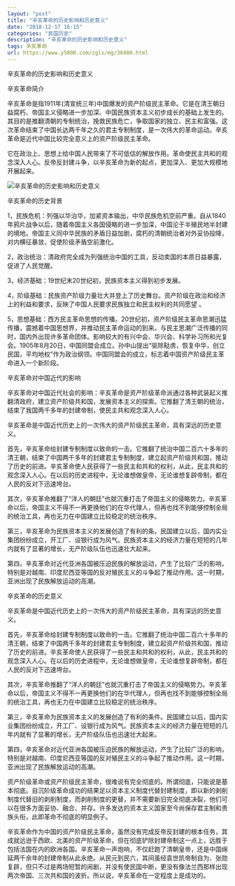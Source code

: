 ```yaml
---
layout: "post"
title: "辛亥革命的历史影响和历史意义"
date: "2018-12-17 16:15"
categories: "民国历史"
description: "辛亥革命的历史影响和历史意义"
tags: 辛亥革命
url: https://www.y5000.com/zgls/mg/36980.html
---
```






辛亥革命的历史影响和历史意义

辛亥革命简介

辛亥革命是指1911年(清宣统三年)中国爆发的资产阶级民主革命。它是在清王朝日益腐朽、帝国主义侵略进一步加深、中国民族资本主义初步成长的基础上发生的。其目的是推翻清朝的专制统治，挽救民族危亡，争取国家的独立、民主和富强。这次革命结束了中国长达两千年之久的君主专制制度，是一次伟大的革命运动。辛亥革命是近代中国比较完全意义上的资产阶级民主革命。

它在政治上、思想上给中国人民带来了不可低估的解放作用。革命使民主共和的观念深入人心。反帝反封建斗争，以辛亥革命为新的起点，更加深入、更加大规模地开展起来。

![辛亥革命的历史影响和历史意义](https://img.y5000.com/uploads/allimg/181109/66445d4d633144c651afbed58dcf9279.jpg)

辛亥革命的历史背景

1，民族危机：列强以华治华，加紧资本输出，中华民族危机空前严重。自从1840年鸦片战争以后，随着帝国主义各国侵略的进一步加深，中国沦于半殖民地半封建的境地。帝国主义同中华民族的矛盾日益加剧，腐朽的清朝统治者对外妥协投降，对内横征暴敛，促使阶级矛盾空前激化。

2，政治统治：清政府完全成为列强统治中国的工具，反动卖国的本质日益暴露，促进了人民觉醒。

3，经济基础：19世纪末20世纪初，民族资本主义得到初步发展。

4，阶级基础：民族资产阶级力量壮大并登上了历史舞台。资产阶级在政治和经济上的利益和要求，反映了中国人民要求民族独立和民主权利的共同愿望 。

5，思想基础：西方民主革命思想的传播。20世纪初，资产阶级民主革命思潮迅猛传播，震撼着中国思想界，并推动民主革命运动的到来。与民主思潮广泛传播的同时，国内外出现许多革命团体。影响较大的有兴中会、华兴会、科学补习所和光复会。1905年8月20日，中国同盟会成立。孙中山提出“驱除鞑虏，恢复中华，创立民国，平均地权”作为政治纲领。中国同盟会的成立，标志着中国资产阶级民主革命进入一个新阶段。

辛亥革命对中国近代的影响  

辛亥革命对中国近代社会的影响：辛亥革命是资产阶级革命派通过各种武装起义推翻清政府，建立资产阶级共和国，发展资本主义的探索。它推翻了清王朝的统治，结束了我国两千多年的封建帝制，使民主共和观念深入人心。

辛亥革命是中国近代历史上的一次伟大的资产阶级民主革命，具有深远的历史意义。

首先，辛亥革命给封建专制制度以致命的一击。它推翻了统治中国二百六十多年的清王朝，结束了中国两千多年的封建君主专制制度，建立起资产阶级共和国，推动了历史的前进。辛亥革命使人民获得了一些民主和共和的权利，从此，民主共和的观念深入人心。在以后的历史进程中，无论谁想做皇帝，无论谁想复辟帝制，都在人民的反对下迅速垮台。

其次，辛亥革命推翻了“洋人的朝廷”也就沉重打击了帝国主义的侵略势力。辛亥革命以后，帝国主义不得不一再更换他们的在华代理人，但再也找不到能够控制全局的统治工具，再也无力在中国建立比较稳定的统治秩序。

第三，辛亥革命为民族资本主义的发展创造了有利的条。民国建立以后，国内实业集团纷纷成立，开工厂、设银行成为风气。民族资本主义的经济力量在短短的几年内就有了显著的增长，无产阶级队伍也迅速壮大起来。

第四，辛亥革命对近代亚洲各国被压迫民族的解放运动，产生了比较广泛的影响，特别是对越南、印度尼西亚等国的反对殖民主义的斗争起了推动作用。这一时期，亚洲出现了民族解放运动的高潮。

辛亥革命的历史意义

辛亥革命是中国近代历史上的一次伟大的资产阶级民主革命，具有深远的历史意义。

首先，辛亥革命给封建专制制度以致命的一击。它推翻了统治中国二百六十多年的清王朝，结束了中国两千多年的封建君主专制制度，建立起资产阶级共和国，推动了历史的前进。辛亥革命使人民获得了一些民主和共和的权利，从此，民主共和的观念深入人心。在以后的历史进程中，无论谁想做皇帝，无论谁想复辟帝制，都在人民的反对下迅速垮台。

其次，辛亥革命推翻了“洋人的朝廷”也就沉重打击了帝国主义的侵略势力。辛亥革命以后，帝国主义不得不一再更换他们的在华代理人，但再也找不到能够控制全局的统治工具，再也无力在中国建立比较稳定的统治秩序。

第三，辛亥革命为民族资本主义的发展创造了有利的条件。民国建立以后，国内实业集团纷纷成立，开工厂、设银行成为风气。民族资本主义的经济力量在短短的几年内就有了显著的增长，无产阶级队伍也迅速壮大起来。

第四，辛亥革命对近代亚洲各国被压迫民族的解放运动，产生了比较广泛的影响，特别是对越南、印度尼西亚等国的反对殖民主义的斗争起了推动作用。这一时期，亚洲出现了民族解放运动的高潮。

资产阶级革命或资产阶级民主革命，很难说有完全彻底的。所谓彻底，只能说是基本彻底。自沉阶级革命成功的结果足以资本主义制度代替封建制度，即以新的剥削制度代替旧的剥削制度，而剥削制度的更替，并不需要新旧完全彻底决裂，他们可以在很多方面妥协、融合、并存。许多发达的资本主义国家至今尚保存君主制和贵族头衔，此即革命不彻底的明显例子。

辛亥革命作为中国的资产阶级民主革命，虽然没有完成反帝反封建的根本任务，其成就远逊于西欧、北美的资产阶级革命，但在彻底铲除封建帝制这一点上，远胜于包括法国在内的欧洲各国。辛亥革命一声炮响，不仅赶跑了清朝皇帝，还是中国绵延两千余年的封建帝制从此永绝。从民元到民六，其间虽经袁世凯帝制自为、张勋复辟，但只不过是两场短暂的闹剧，并没有使民国中断，更没有像法兰西那样出现两次帝国、三次共和国的波折。所以说，辛亥革命在一定程度上是成功的。

  
